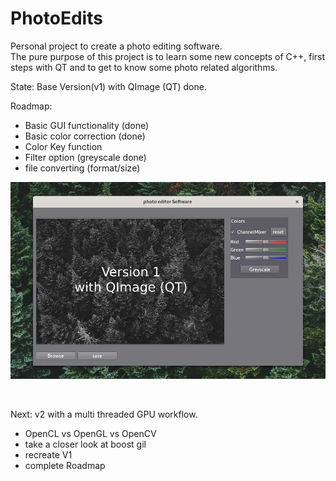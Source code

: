 # PhotoEdits
Personal project to create a photo editing software.  
The pure purpose of this project is to learn some new concepts of C++, first steps with QT and to get to know some photo related algorithms.  

State: Base Version(v1) with QImage (QT) done.  

Roadmap:    
- Basic GUI functionality (done)
- Basic color correction  (done)
- Color Key function
- Filter option           (greyscale done)
- file converting (format/size)

![exampleV1.jpg](exampleV1.jpg)

<br>

Next:
v2 with a multi threaded GPU workflow.  
- OpenCL vs OpenGL vs OpenCV
- take a closer look at boost gil
- recreate V1
- complete Roadmap